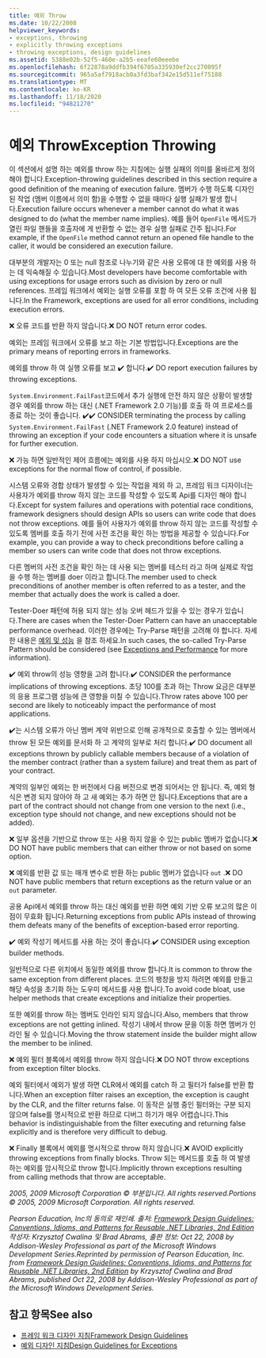 ```yaml
---
title: 예외 Throw
ms.date: 10/22/2008
helpviewer_keywords:
- exceptions, throwing
- explicitly throwing exceptions
- throwing exceptions, design guidelines
ms.assetid: 5388e02b-52f5-460e-a2b5-eeafe60eeebe
ms.openlocfilehash: 6f22878a9ddfb394f6705a335930ef2cc270895f
ms.sourcegitcommit: 965a5af7918acb0a3fd3baf342e15d511ef75188
ms.translationtype: MT
ms.contentlocale: ko-KR
ms.lasthandoff: 11/18/2020
ms.locfileid: "94821270"
---
```

# <a name="exception-throwing"></a><span data-ttu-id="4025e-102">예외 Throw</span><span class="sxs-lookup"><span data-stu-id="4025e-102">Exception Throwing</span></span>
<span data-ttu-id="4025e-103">이 섹션에서 설명 하는 예외를 throw 하는 지침에는 실행 실패의 의미를 올바르게 정의 해야 합니다.</span><span class="sxs-lookup"><span data-stu-id="4025e-103">Exception-throwing guidelines described in this section require a good definition of the meaning of execution failure.</span></span> <span data-ttu-id="4025e-104">멤버가 수행 하도록 디자인 된 작업 (멤버 이름에서 의미 함)을 수행할 수 없을 때마다 실행 실패가 발생 합니다.</span><span class="sxs-lookup"><span data-stu-id="4025e-104">Execution failure occurs whenever a member cannot do what it was designed to do (what the member name implies).</span></span> <span data-ttu-id="4025e-105">예를 들어 `OpenFile` 메서드가 열린 파일 핸들을 호출자에 게 반환할 수 없는 경우 실행 실패로 간주 됩니다.</span><span class="sxs-lookup"><span data-stu-id="4025e-105">For example, if the `OpenFile` method cannot return an opened file handle to the caller, it would be considered an execution failure.</span></span>

 <span data-ttu-id="4025e-106">대부분의 개발자는 0 또는 null 참조로 나누기와 같은 사용 오류에 대 한 예외를 사용 하는 데 익숙해질 수 있습니다.</span><span class="sxs-lookup"><span data-stu-id="4025e-106">Most developers have become comfortable with using exceptions for usage errors such as division by zero or null references.</span></span> <span data-ttu-id="4025e-107">프레임 워크에서 예외는 실행 오류를 포함 하 여 모든 오류 조건에 사용 됩니다.</span><span class="sxs-lookup"><span data-stu-id="4025e-107">In the Framework, exceptions are used for all error conditions, including execution errors.</span></span>

 <span data-ttu-id="4025e-108">❌ 오류 코드를 반환 하지 않습니다.</span><span class="sxs-lookup"><span data-stu-id="4025e-108">❌ DO NOT return error codes.</span></span>

 <span data-ttu-id="4025e-109">예외는 프레임 워크에서 오류를 보고 하는 기본 방법입니다.</span><span class="sxs-lookup"><span data-stu-id="4025e-109">Exceptions are the primary means of reporting errors in frameworks.</span></span>

 <span data-ttu-id="4025e-110">예외를 throw 하 여 실행 오류를 보고 ✔️ 합니다.</span><span class="sxs-lookup"><span data-stu-id="4025e-110">✔️ DO report execution failures by throwing exceptions.</span></span>

 <span data-ttu-id="4025e-111">`System.Environment.FailFast`코드에서 추가 실행에 안전 하지 않은 상황이 발생할 경우 예외를 throw 하는 대신 (.NET Framework 2.0 기능)를 호출 하 여 프로세스를 종료 하는 것이 좋습니다. ✔️</span><span class="sxs-lookup"><span data-stu-id="4025e-111">✔️ CONSIDER terminating the process by calling `System.Environment.FailFast` (.NET Framework 2.0 feature) instead of throwing an exception if your code encounters a situation where it is unsafe for further execution.</span></span>

 <span data-ttu-id="4025e-112">❌ 가능 하면 일반적인 제어 흐름에는 예외를 사용 하지 마십시오.</span><span class="sxs-lookup"><span data-stu-id="4025e-112">❌ DO NOT use exceptions for the normal flow of control, if possible.</span></span>

 <span data-ttu-id="4025e-113">시스템 오류와 경합 상태가 발생할 수 있는 작업을 제외 하 고, 프레임 워크 디자이너는 사용자가 예외를 throw 하지 않는 코드를 작성할 수 있도록 Api를 디자인 해야 합니다.</span><span class="sxs-lookup"><span data-stu-id="4025e-113">Except for system failures and operations with potential race conditions, framework designers should design APIs so users can write code that does not throw exceptions.</span></span> <span data-ttu-id="4025e-114">예를 들어 사용자가 예외를 throw 하지 않는 코드를 작성할 수 있도록 멤버를 호출 하기 전에 사전 조건을 확인 하는 방법을 제공할 수 있습니다.</span><span class="sxs-lookup"><span data-stu-id="4025e-114">For example, you can provide a way to check preconditions before calling a member so users can write code that does not throw exceptions.</span></span>

 <span data-ttu-id="4025e-115">다른 멤버의 사전 조건을 확인 하는 데 사용 되는 멤버를 테스터 라고 하며 실제로 작업을 수행 하는 멤버를 doer 이라고 합니다.</span><span class="sxs-lookup"><span data-stu-id="4025e-115">The member used to check preconditions of another member is often referred to as a tester, and the member that actually does the work is called a doer.</span></span>

 <span data-ttu-id="4025e-116">Tester-Doer 패턴에 허용 되지 않는 성능 오버 헤드가 있을 수 있는 경우가 있습니다.</span><span class="sxs-lookup"><span data-stu-id="4025e-116">There are cases when the Tester-Doer Pattern can have an unacceptable performance overhead.</span></span> <span data-ttu-id="4025e-117">이러한 경우에는 Try-Parse 패턴을 고려해 야 합니다. 자세한 내용은 [예외 및 성능](exceptions-and-performance.md) 을 참조 하세요.</span><span class="sxs-lookup"><span data-stu-id="4025e-117">In such cases, the so-called Try-Parse Pattern should be considered (see [Exceptions and Performance](exceptions-and-performance.md) for more information).</span></span>

 <span data-ttu-id="4025e-118">✔️ 예외 throw의 성능 영향을 고려 합니다.</span><span class="sxs-lookup"><span data-stu-id="4025e-118">✔️ CONSIDER the performance implications of throwing exceptions.</span></span> <span data-ttu-id="4025e-119">초당 100를 초과 하는 Throw 요금은 대부분의 응용 프로그램 성능에 큰 영향을 미칠 수 있습니다.</span><span class="sxs-lookup"><span data-stu-id="4025e-119">Throw rates above 100 per second are likely to noticeably impact the performance of most applications.</span></span>

 <span data-ttu-id="4025e-120">✔️는 시스템 오류가 아닌 멤버 계약 위반으로 인해 공개적으로 호출할 수 있는 멤버에서 throw 된 모든 예외를 문서화 하 고 계약의 일부로 처리 합니다.</span><span class="sxs-lookup"><span data-stu-id="4025e-120">✔️ DO document all exceptions thrown by publicly callable members because of a violation of the member contract (rather than a system failure) and treat them as part of your contract.</span></span>

 <span data-ttu-id="4025e-121">계약의 일부인 예외는 한 버전에서 다음 버전으로 변경 되어서는 안 됩니다. 즉, 예외 형식은 변경 되지 않아야 하 고 새 예외는 추가 하면 안 됩니다.</span><span class="sxs-lookup"><span data-stu-id="4025e-121">Exceptions that are a part of the contract should not change from one version to the next (i.e., exception type should not change, and new exceptions should not be added).</span></span>

 <span data-ttu-id="4025e-122">❌ 일부 옵션을 기반으로 throw 또는 사용 하지 않을 수 있는 public 멤버가 없습니다.</span><span class="sxs-lookup"><span data-stu-id="4025e-122">❌ DO NOT have public members that can either throw or not based on some option.</span></span>

 <span data-ttu-id="4025e-123">❌ 예외를 반환 값 또는 매개 변수로 반환 하는 public 멤버가 없습니다 `out` .</span><span class="sxs-lookup"><span data-stu-id="4025e-123">❌ DO NOT have public members that return exceptions as the return value or an `out` parameter.</span></span>

 <span data-ttu-id="4025e-124">공용 Api에서 예외를 throw 하는 대신 예외를 반환 하면 예외 기반 오류 보고의 많은 이점이 무효화 됩니다.</span><span class="sxs-lookup"><span data-stu-id="4025e-124">Returning exceptions from public APIs instead of throwing them defeats many of the benefits of exception-based error reporting.</span></span>

 <span data-ttu-id="4025e-125">✔️ 예외 작성기 메서드를 사용 하는 것이 좋습니다.</span><span class="sxs-lookup"><span data-stu-id="4025e-125">✔️ CONSIDER using exception builder methods.</span></span>

 <span data-ttu-id="4025e-126">일반적으로 다른 위치에서 동일한 예외를 throw 합니다.</span><span class="sxs-lookup"><span data-stu-id="4025e-126">It is common to throw the same exception from different places.</span></span> <span data-ttu-id="4025e-127">코드의 팽창을 방지 하려면 예외를 만들고 해당 속성을 초기화 하는 도우미 메서드를 사용 합니다.</span><span class="sxs-lookup"><span data-stu-id="4025e-127">To avoid code bloat, use helper methods that create exceptions and initialize their properties.</span></span>

 <span data-ttu-id="4025e-128">또한 예외를 throw 하는 멤버도 인라인 되지 않습니다.</span><span class="sxs-lookup"><span data-stu-id="4025e-128">Also, members that throw exceptions are not getting inlined.</span></span> <span data-ttu-id="4025e-129">작성기 내에서 throw 문을 이동 하면 멤버가 인라인 될 수 있습니다.</span><span class="sxs-lookup"><span data-stu-id="4025e-129">Moving the throw statement inside the builder might allow the member to be inlined.</span></span>

 <span data-ttu-id="4025e-130">❌ 예외 필터 블록에서 예외를 throw 하지 않습니다.</span><span class="sxs-lookup"><span data-stu-id="4025e-130">❌ DO NOT throw exceptions from exception filter blocks.</span></span>

 <span data-ttu-id="4025e-131">예외 필터에서 예외가 발생 하면 CLR에서 예외를 catch 하 고 필터가 false를 반환 합니다.</span><span class="sxs-lookup"><span data-stu-id="4025e-131">When an exception filter raises an exception, the exception is caught by the CLR, and the filter returns false.</span></span> <span data-ttu-id="4025e-132">이 동작은 실행 중인 필터와는 구분 되지 않으며 false를 명시적으로 반환 하므로 디버그 하기가 매우 어렵습니다.</span><span class="sxs-lookup"><span data-stu-id="4025e-132">This behavior is indistinguishable from the filter executing and returning false explicitly and is therefore very difficult to debug.</span></span>

 <span data-ttu-id="4025e-133">❌ Finally 블록에서 예외를 명시적으로 throw 하지 않습니다.</span><span class="sxs-lookup"><span data-stu-id="4025e-133">❌ AVOID explicitly throwing exceptions from finally blocks.</span></span> <span data-ttu-id="4025e-134">Throw 되는 메서드를 호출 하 여 발생 하는 예외를 암시적으로 throw 합니다.</span><span class="sxs-lookup"><span data-stu-id="4025e-134">Implicitly thrown exceptions resulting from calling methods that throw are acceptable.</span></span>

 <span data-ttu-id="4025e-135">*2005, 2009 Microsoft Corporation © 부분입니다. All rights reserved.*</span><span class="sxs-lookup"><span data-stu-id="4025e-135">*Portions © 2005, 2009 Microsoft Corporation. All rights reserved.*</span></span>

 <span data-ttu-id="4025e-136">*Pearson Education, Inc의 동의로 재인쇄. 출처: [Framework Design Guidelines: Conventions, Idioms, and Patterns for Reusable .NET Libraries, 2nd Edition](https://www.informit.com/store/framework-design-guidelines-conventions-idioms-and-9780321545619) 작성자: Krzysztof Cwalina 및 Brad Abrams, 출판 정보: Oct 22, 2008 by Addison-Wesley Professional as part of the Microsoft Windows Development Series.*</span><span class="sxs-lookup"><span data-stu-id="4025e-136">*Reprinted by permission of Pearson Education, Inc. from [Framework Design Guidelines: Conventions, Idioms, and Patterns for Reusable .NET Libraries, 2nd Edition](https://www.informit.com/store/framework-design-guidelines-conventions-idioms-and-9780321545619) by Krzysztof Cwalina and Brad Abrams, published Oct 22, 2008 by Addison-Wesley Professional as part of the Microsoft Windows Development Series.*</span></span>

## <a name="see-also"></a><span data-ttu-id="4025e-137">참고 항목</span><span class="sxs-lookup"><span data-stu-id="4025e-137">See also</span></span>

- [<span data-ttu-id="4025e-138">프레임 워크 디자인 지침</span><span class="sxs-lookup"><span data-stu-id="4025e-138">Framework Design Guidelines</span></span>](index.md)
- [<span data-ttu-id="4025e-139">예외 디자인 지침</span><span class="sxs-lookup"><span data-stu-id="4025e-139">Design Guidelines for Exceptions</span></span>](exceptions.md)
